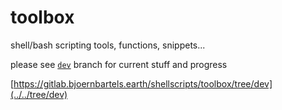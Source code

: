 # toolbox

shell/bash scripting tools, functions, snippets...


please see [`dev`](../../tree/dev) branch for current stuff and progress

[https://gitlab.bjoernbartels.earth/shellscripts/toolbox/tree/dev](../../tree/dev)